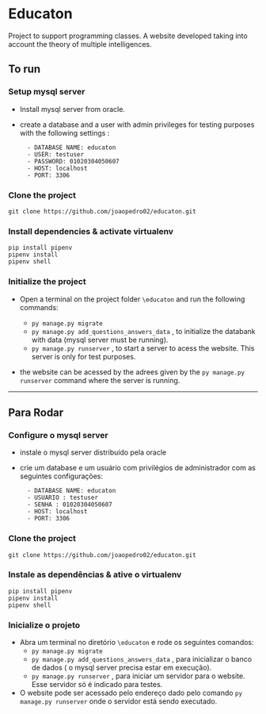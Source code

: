 # __Educaton__
Project to support programming classes. A website developed taking into account the theory of multiple intelligences.

## __To run__

### Setup mysql server
- Install mysql server from oracle.
- create a database and a user with admin privileges for testing purposes with the following settings :

        - DATABASE NAME: educaton
        - USER: testuser
        - PASSWORD: 01020304050607
        - HOST: localhost
        - PORT: 3306

### Clone the project

```
git clone https://github.com/joaopedro02/educaton.git

```
### Install dependencies & activate virtualenv

```
pip install pipenv
pipenv install
pipenv shell
```
### Initialize the project
- Open a terminal on the project folder  `\educaton` and run the following commands:
    - `py manage.py migrate`
    - `py manage.py add_questions_answers_data` , to initialize the databank with data (mysql server must be running).   
    - `py manage.py runserver` , to start a server to acess the website. This server is only for test purposes.

- the website can be acessed by the adrees given by the `py manage.py runserver` command where the server is running.

___
## __Para Rodar__

### Configure o mysql server
- instale o mysql server distribuído pela oracle
- crie um database e um usuário com privilégios de administrador com as seguintes configurações: 

        - DATABASE NAME: educaton
        - USUARIO : testuser
        - SENHA : 01020304050607
        - HOST: localhost
        - PORT: 3306

### Clone the project

```
git clone https://github.com/joaopedro02/educaton.git

```
### Instale as dependências & ative o virtualenv

```
pip install pipenv
pipenv install
pipenv shell
```
### Inicialize o projeto
- Abra um terminal no diretório `\educaton` e rode os seguintes comandos:
    - `py manage.py migrate`
    - `py manage.py add_questions_answers_data` , para inicializar o banco de dados ( o mysql server precisa estar em execução).   
    - `py manage.py runserver` , para iniciar um servidor para o website. Esse servidor só é indicado para testes.
- O website pode ser acessado pelo endereço dado pelo comando `py manage.py runserver` onde o servidor está sendo executado.
